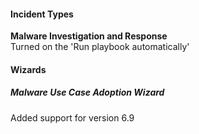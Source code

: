 
#### Incident Types
**Malware Investigation and Response**   
Turned on the 'Run playbook automatically'

#### Wizards
##### Malware Use Case Adoption Wizard
Added support for version 6.9
